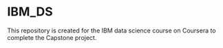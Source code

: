 # IBM_DS

This repository is created for the IBM data science course on Coursera to complete the Capstone project.
